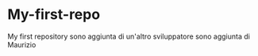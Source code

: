 # My-first-repo
My first repository
sono aggiunta di un'altro sviluppatore
sono aggiunta di Maurizio